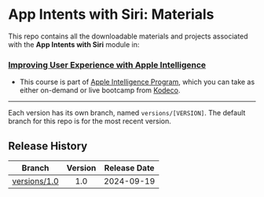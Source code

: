 # App Intents with Siri: Materials



This repo contains all the downloadable materials and projects associated with the **App Intents with Siri** module in:

### [Improving User Experience with Apple Intelligence](https://www.kodeco.com/ios/paths/ux-apple-intelligence)

- This course is part of [Apple Intelligence Program](https://www.kodeco.com/ios/programs/apple-intelligence), which you can take as either on-demand or live bootcamp from [Kodeco](https://www.kodeco.com).

--- 

Each version has its own branch, named `versions/[VERSION]`. The default branch for this repo is for the most recent version.

## Release History

| Branch                                                                                  | Version | Release Date |
| --------------------------------------------------------------------------------------- |:-------:|:------------:|
| [versions/1.0](https://github.com/kodecocodes/m3-sai-materials/tree/versions/1.0) | 1.0     | 2024-09-19   |
